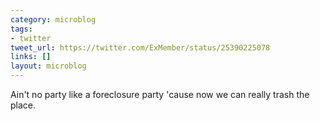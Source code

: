```yaml
---
category: microblog
tags:
- twitter
tweet_url: https://twitter.com/ExMember/status/25390225078
links: []
layout: microblog
---
```

Ain't no party like a foreclosure party 'cause now we can really trash the place.
